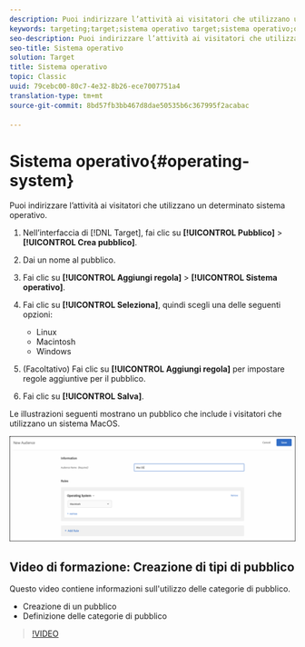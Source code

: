 ```yaml
---
description: Puoi indirizzare l’attività ai visitatori che utilizzano un determinato sistema operativo.
keywords: targeting;target;sistema operativo target;sistema operativo;os target;os;linux target;linux;windows target;windows;macintosh target;macintosh;mac;mac target;win;win target
seo-description: Puoi indirizzare l’attività ai visitatori che utilizzano un determinato sistema operativo.
seo-title: Sistema operativo
solution: Target
title: Sistema operativo
topic: Classic
uuid: 79cebc00-80c7-4e32-8b26-ece7007751a4
translation-type: tm+mt
source-git-commit: 8bd57fb3bb467d8dae50535b6c367995f2acabac

---
```



# Sistema operativo{#operating-system}

Puoi indirizzare l’attività ai visitatori che utilizzano un determinato sistema operativo.

1. Nell’interfaccia di [!DNL Target], fai clic su **[!UICONTROL Pubblico]** &gt; **[!UICONTROL Crea pubblico]**.
1. Dai un nome al pubblico.
1. Fai clic su **[!UICONTROL Aggiungi regola]** &gt; **[!UICONTROL Sistema operativo]**.
1. Fai clic su **[!UICONTROL Seleziona]**, quindi scegli una delle seguenti opzioni:

   * Linux
   * Macintosh
   * Windows

1. (Facoltativo) Fai clic su **[!UICONTROL Aggiungi regola]** per impostare regole aggiuntive per il pubblico.
1. Fai clic su **[!UICONTROL Salva]**.

Le illustrazioni seguenti mostrano un pubblico che include i visitatori che utilizzano un sistema MacOS.

![](assets/target_os.png)

## Video di formazione: Creazione di tipi di pubblico

Questo video contiene informazioni sull'utilizzo delle categorie di pubblico.

* Creazione di un pubblico
* Definizione delle categorie di pubblico

>[!VIDEO](https://video.tv.adobe.com/v/17392?captions=ita)
